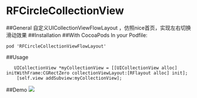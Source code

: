 # RFCircleCollectionView
##General
自定义UICollectionViewFlowLayout ，仿照nice首页，实现左右切换滑动效果
##Installation
##With CocoaPods
In your Podfile:
```
pod 'RFCircleCollectionViewFlowLayout'
```
##Usage
```
   UICollectionView *myCollectionView = [[UICollectionView alloc] initWithFrame:CGRectZero collectionViewLayout:[RFlayout alloc] init];
    [self.view addSubview:myCollectionView];
```

##Demo
![](https://github.com/RFCircleCollectionView/ImageCache/raw/master/RFCircleCollectionView/Image/demo.gif)  
